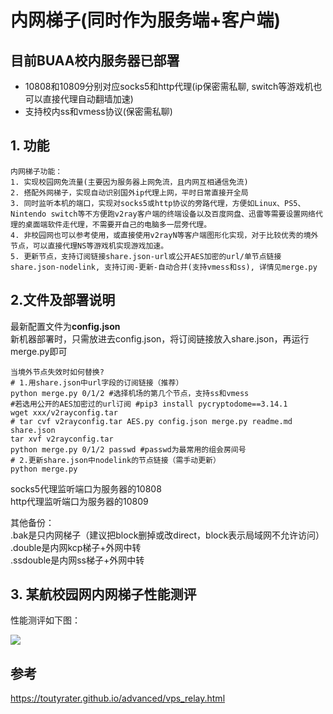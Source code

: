 # 内网梯子(同时作为服务端+客户端)
## 目前BUAA校内服务器已部署
- 10808和10809分别对应socks5和http代理(ip保密需私聊, switch等游戏机也可以直接代理自动翻墙加速)
- 支持校内ss和vmess协议(保密需私聊)

## 1. 功能
```
内网梯子功能：
1. 实现校园网免流量(主要因为服务器上网免流，且内网互相通信免流)
2. 搭配外网梯子，实现自动识别国外ip代理上网，平时日常直接开全局
3. 同时监听本机的端口，实现对socks5或http协议的旁路代理，方便如Linux、PS5、Nintendo switch等不方便跑v2ray客户端的终端设备以及百度网盘、迅雷等需要设置网络代理的桌面端软件走代理，不需要开自己的电脑多一层旁代理。
4. 非校园网也可以参考使用，或直接使用v2rayN等客户端图形化实现，对于比较优秀的境外节点，可以直接代理NS等游戏机实现游戏加速。
5. 更新节点，支持订阅链接share.json-url或公开AES加密的url/单节点链接share.json-nodelink, 支持订阅-更新-自动合并(支持vmess和ss), 详情见merge.py
```


## 2.文件及部署说明
最新配置文件为**config.json**  
新机器部署时，只需放进去config.json，将订阅链接放入share.json，再运行merge.py即可
```
当境外节点失效时如何替换? 
# 1.用share.json中url字段的订阅链接（推荐）
python merge.py 0/1/2 #选择机场的第几个节点，支持ss和vmess
#若选用公开的AES加密过的url订阅 #pip3 install pycryptodome==3.14.1
wget xxx/v2rayconfig.tar
# tar cvf v2rayconfig.tar AES.py config.json merge.py readme.md share.json
tar xvf v2rayconfig.tar
python merge.py 0/1/2 passwd #passwd为最常用的组会房间号
# 2.更新share.json中nodelink的节点链接（需手动更新）
python merge.py
```
socks5代理监听端口为服务器的10808  
http代理监听端口为服务器的10809  

其他备份：  
.bak是只内网梯子（建议把block删掉或改direct，block表示局域网不允许访问）  
.double是内网kcp梯子+外网中转  
.ssdouble是内网ss梯子+外网中转  


## 3. 某航校园网内网梯子性能测评
性能测评如下图：

![](test.png)

## 参考
https://toutyrater.github.io/advanced/vps_relay.html
